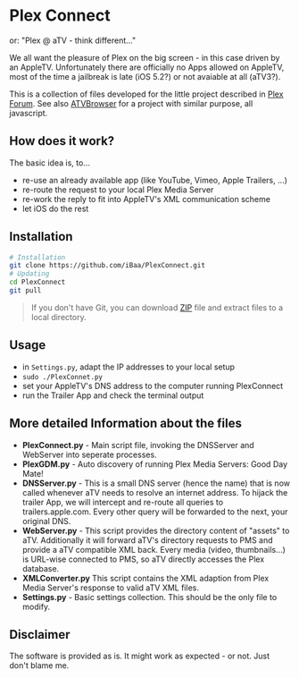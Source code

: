 # Plex Connect
or: "Plex @ aTV - think different..."

We all want the pleasure of Plex on the big screen - in this case driven by an AppleTV.
Unfortunately there are officially no Apps allowed on AppleTV, most of the time a jailbreak is late (iOS 5.2?) or not avaiable at all (aTV3?).

This is a collection of files developed for the little project described in [Plex Forum][].
See also [ATVBrowser][] for a project with similar purpose, all javascript.


## How does it work?
The basic idea is, to...
- re-use an already available app (like YouTube, Vimeo, Apple Trailers, ...)
- re-route the request to your local Plex Media Server
- re-work the reply to fit into AppleTV's XML communication scheme
- let iOS do the rest


## Installation
  ```sh
  # Installation
  git clone https://github.com/iBaa/PlexConnect.git
  # Updating
  cd PlexConnect
  git pull
  ```
  > If you don't have Git, you can download [ZIP][] file and extract files to a local directory.


## Usage
- in ```Settings.py```, adapt the IP addresses to your local setup
- ```sudo ./PlexConnet.py```
- set your AppleTV's DNS address to the computer running PlexConnect
- run the Trailer App and check the terminal output


## More detailed Information about the files
* __PlexConnect.py__ - 
Main script file, invoking the DNSServer and WebServer into seperate processes.
* __PlexGDM.py__ - 
Auto discovery of running Plex Media Servers: Good Day Mate!
* __DNSServer.py__ - 
This is a small DNS server (hence the name) that is now called whenever aTV needs to resolve an internet address. To hijack the trailer App, we will intercept and re-route all queries to trailers.apple.com. Every other query will be forwarded to the next, your original DNS.
* __WebServer.py__ - 
This script provides the directory content of "assets" to aTV. Additionally it will forward aTV's directory requests to PMS and provide a aTV compatible XML back.
Every media (video, thumbnails...) is URL-wise connected to PMS, so aTV directly accesses the Plex database.
* __XMLConverter.py__
This script contains the XML adaption from Plex Media Server's response to valid aTV XML files.
* __Settings.py__ - 
Basic settings collection. This should be the only file to modify.


## Disclaimer
The software is provided as is. It might work as expected - or not. Just don't blame me.


[ATVBrowser]: https://github.com/finkdiff/ATVBrowser-script/tree/atvxml
[Plex Forum]: http://forums.plexapp.com/index.php/topic/57831-plex-atv-think-different
[ZIP]: https://github.com/iBaa/PlexConnect/archive/XML_templates.zip